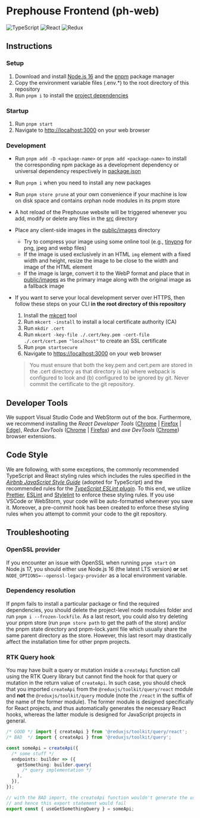 # Prephouse Frontend (ph-web)

![TypeScript](https://img.shields.io/badge/typescript-%23007ACC.svg?style=for-the-badge&logo=typescript&logoColor=white)
![React](https://img.shields.io/badge/react-%2320232a.svg?style=for-the-badge&logo=react&logoColor=%2361DAFB)
![Redux](https://img.shields.io/badge/redux-%23593d88.svg?style=for-the-badge&logo=redux&logoColor=white)

## Instructions

### Setup

1. Download and install [Node.js 16][node] and the [pnpm][] package manager
2. Copy the environment variable files (.env.\*) to the root directory of this repository
3. Run `pnpm i` to install the [project dependencies](package.json)

### Startup

1. Run `pnpm start`
2. Navigate to <http://localhost:3000> on your web browser

### Development

- Run `pnpm add -D <package-name>` or `pnpm add <package-name>` to install the corresponding npm
  package as a development dependency or universal dependency respectively in
  [package.json](package.json)
- Run `pnpm i` when you need to install any new packages
- Run `pnpm store prune` at your own convenience if your machine is low on disk space and contains
  orphan node modules in its pnpm store
- A hot reload of the Prephouse website will be triggered whenever you add, modify or delete any
  files in the [src](src) directory
- Place any client-side images in the [public/images](public/images) directory
  - Try to compress your image using some online tool (e.g., [tinypng][tinypng] for png, jpeg and
    webp files)
  - If the image is used exclusively in an HTML `img` element with a fixed width and height, resize
    the image to be close to the width and image of the HTML element
  - If the image is large, convert it to the WebP format and place that in
    [public/images](public/images) as the primary image along with the original image as a fallback
    image
- If you want to serve your local development server over HTTPS, then follow these steps on your CLI
  **in the root directory of this repository**

  1. Install the [mkcert][mkcert] tool
  2. Run `mkcert -install` to install a local certificate authority (CA)
  3. Run `mkdir .cert`
  4. Run `mkcert -key-file ./.cert/key.pem -cert-file ./.cert/cert.pem "localhost"` to create an SSL
     certificate
  5. Run `pnpm startsecure`
  6. Navigate to <https://localhost:3000> on your web browser

  > You must ensure that both the key.pem and cert.pem are stored in the .cert directory as that
  > directory is (a) where webpack is configured to look and (b) configured to be ignored by git.
  > Never commit the certificate to the git repository.

[node]: https://nodejs.org/en/
[pnpm]: https://pnpm.io/installation
[docker-desktop]: https://www.docker.com/products/docker-desktop
[docker-compose]: https://docs.docker.com/compose/install/
[tinypng]: https://tinypng.com/
[mkcert]: https://github.com/FiloSottile/mkcert#installation

## Developer Tools

We support Visual Studio Code and WebStorm out of the box. Furthermore, we recommend installing the
_React Developer Tools_ ([Chrome][react-ext-chrome] | [Firefox][react-ext-firefox] |
[Edge][react-ext-edge]), _Redux DevTools_ ([Chrome][redux-ext-chrome] |
[Firefox][redux-ext-firefox]) and _axe DevTools_ ([Chrome][axe-chrome]) browser extensions.

[react-ext-chrome]:
  https://chrome.google.com/webstore/detail/react-developer-tools/fmkadmapgofadopljbjfkapdkoienihi
  'Chrome Extension'
[react-ext-firefox]:
  https://addons.mozilla.org/en-CA/firefox/addon/react-devtools/
  'Firefox Browser Add-On'
[react-ext-edge]:
  https://microsoftedge.microsoft.com/addons/detail/gpphkfbcpidddadnkolkpfckpihlkkil
  'Microsoft Edge Add-On'
[redux-ext-chrome]:
  https://chrome.google.com/webstore/detail/redux-devtools/lmhkpmbekcpmknklioeibfkpmmfibljd
  'Chrome Extension'
[redux-ext-firefox]:
  https://addons.mozilla.org/en-CA/firefox/addon/reduxdevtools/
  'Firefox Browser Add-On'
[axe-chrome]:
  https://chrome.google.com/webstore/detail/axe-devtools-web-accessib/lhdoppojpmngadmnindnejefpokejbdd
  'Chrome Extension'

## Code Style

We are following, with some exceptions, the commonly recommended TypeScript and React styling rules
which includes the rules specified in the [_Airbnb JavaScript Style Guide_][airbnb-style-guide]
(adopted for TypeScript) and the recommended rules for the [_TypeScript ESLint
plugin_][ts-eslint-plugin]. To this end, we utilize [Prettier](.prettierrc), [ESLint](.eslintrc) and
[Stylelint](.stylelintrc) to enforce these styling rules. If you use VSCode or WebStorm, your code
will be auto-formatted whenever you save it. Moreover, a pre-commit hook has been created to enforce
these styling rules when you attempt to commit your code to the git repository.

[airbnb-style-guide]: https://github.com/airbnb/javascript
[ts-eslint-plugin]:
  https://github.com/typescript-eslint/typescript-eslint/tree/main/packages/eslint-plugin

## Troubleshooting

### OpenSSL provider

If you encounter an issue with OpenSSL when running `pnpm start` on Node.js 17, you should either
use Node.js 16 (the latest LTS version) **or** set `NODE_OPTIONS=--openssl-legacy-provider` as a
local environment variable.

### Dependency resolution

If pnpm fails to install a particular package or find the required dependencies, you should delete
the project-level node modules folder and run `pnpm i --frozen-lockfile`. As a last resort, you
could also try deleting your pnpm store (run `pnpm store path` to get the path of the store) and/or
the pnpm state directory and pnpm-lock.yaml file which usually share the same parent directory as
the store. However, this last resort may drastically affect the installation time for other pnpm
projects.

### RTK Query hook

You may have built a query or mutation inside a `createApi` function call using the RTK Query
library but cannot find the hook for that query or mutation in the return value of `createApi`. In
such case, you should check that you imported `createApi` from the `@reduxjs/toolkit/query/react`
module and **not** the `@reduxjs/toolkit/query` module (note the `/react` in the suffix of the name
of the former module). The former module is designed specifically for React projects, and thus
automatically generates the necessary React hooks, whereas the latter module is designed for
JavaScript projects in general.

```typescript
/* GOOD */ import { createApi } from '@reduxjs/toolkit/query/react';
/* BAD  */ import { createApi } from '@reduxjs/toolkit/query';

const someApi = createApi({
  /* some stuff */
  endpoints: builder => ({
    getSomething: builder.query(
      /* query implementation */
    ),
  }),
});

// with the BAD import, the createApi function wouldn't generate the useGetAQuery hook
// and hence this export statement would fail
export const { useGetSomethingQuery } = someApi;
```
